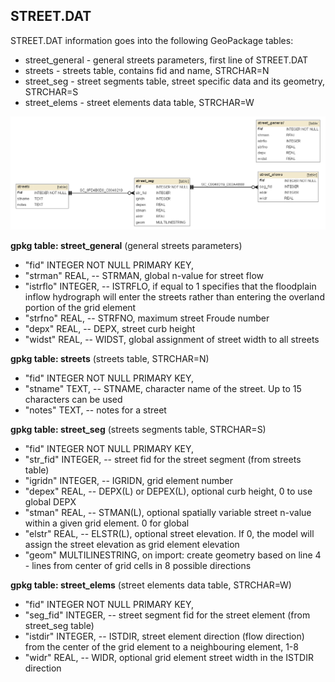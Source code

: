 
<a name="street"></a>
## STREET.DAT 

STREET.DAT information goes into the following GeoPackage tables:

* street_general - general streets parameters, first line of STREET.DAT
* streets - streets table, contains fid and name, STRCHAR=N
* street_seg - street segments table, street specific data and its geometry, STRCHAR=S
* street_elems - street elements data table, STRCHAR=W

![STREET tables graph](db_schema_graphs/street.png)

**gpkg table: street_general** (general streets parameters)

* "fid" INTEGER NOT NULL PRIMARY KEY,
* "strman" REAL, -- STRMAN, global n-value for street flow
* "istrflo" INTEGER, -- ISTRFLO, if equal to 1 specifies that the floodplain inflow hydrograph will enter the streets rather than entering the overland portion of the grid element
* "strfno" REAL, -- STRFNO, maximum street Froude number
* "depx" REAL, -- DEPX, street curb height
* "widst" REAL, -- WIDST, global assignment of street width to all streets

**gpkg table: streets** (streets table, STRCHAR=N)

* "fid" INTEGER NOT NULL PRIMARY KEY,
* "stname" TEXT, -- STNAME, character name of the street. Up to 15 characters can be used
* "notes" TEXT, -- notes for a street

**gpkg table: street_seg** (streets segments table, STRCHAR=S)

* "fid" INTEGER NOT NULL PRIMARY KEY,
* "str_fid" INTEGER, -- street fid for the street segment (from streets table)
* "igridn" INTEGER, -- IGRIDN, grid element number
* "depex" REAL, -- DEPX(L) or DEPEX(L), optional curb height, 0 to use global DEPX
* "stman" REAL, -- STMAN(L), optional spatially variable street n-value within a given grid element. 0 for global
* "elstr" REAL, -- ELSTR(L), optional street elevation. If 0, the model will assign the street elevation as grid element elevation
* "geom" MULTILINESTRING, on import: create geometry based on line 4 - lines from center of grid cells in 8 possible directions

**gpkg table: street_elems** (street elements data table, STRCHAR=W)

* "fid" INTEGER NOT NULL PRIMARY KEY,
* "seg_fid" INTEGER, -- street segment fid for the street element (from street_seg table)
* "istdir" INTEGER, -- ISTDIR, street element direction (flow direction) from the center of the grid element to a neighbouring element, 1-8
* "widr" REAL, -- WIDR, optional grid element street width in the ISTDIR direction

